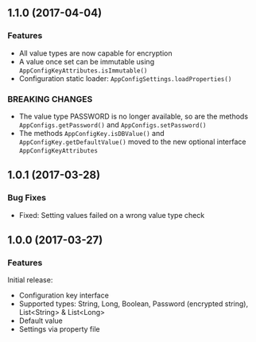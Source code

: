 

<!--
### Bug Fixes
### Features
### BREAKING CHANGES
-->

<a name="1.1.0"></a>

## 1.1.0 (2017-04-04)

### Features

 * All value types are now capable for encryption
 * A value once set can be immutable using `AppConfigKeyAttributes.isImmutable()`
 * Configuration static loader: `AppConfigSettings.loadProperties()`

### BREAKING CHANGES

 * The value type PASSWORD is no longer available, so are the methods `AppConfigs.getPassword()` and `AppConfigs.setPassword()`
 * The methods `AppConfigKey.isDBValue()` and `AppConfigKey.getDefaultValue()` moved to the new optional interface `AppConfigKeyAttributes`


<a name="1.0.1"></a>

## 1.0.1 (2017-03-28)

### Bug Fixes

 * Fixed: Setting values failed on a wrong value type check


<a name="1.0.0"></a>

## 1.0.0 (2017-03-27)

### Features

Initial release:

* Configuration key interface
* Supported types: String, Long, Boolean, Password (encrypted string), List&lt;String&gt; & List&lt;Long&gt;
* Default value
* Settings via property file